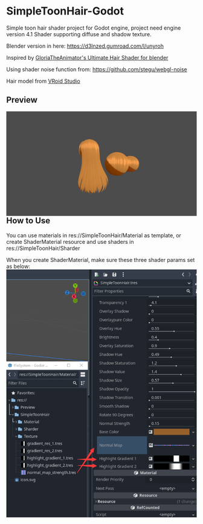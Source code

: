 # SimpleToonHair-Godot
Simple toon hair shader project for Godot engine, project need engine version 4.1
Shader supporting diffuse and shadow texture.

Blender version in here:
https://d3lnzed.gumroad.com/l/unyroh﻿

Inspired by [GloriaTheAnimator's Ultimate Hair Shader for blender](https://gloriatheanimator.gumroad.com/l/QhzwB)

Using shader noise function from:
https://github.com/stegu/webgl-noise

Hair model from [VRoid Studio](https://vroid.com/en/studio)

## Preview
<img style="margin-right: 30px;" align="left" src="images/preview.png"/>

## How to Use
You can use materials in res://SimpleToonHair/Material as template,
or create ShaderMaterial resource and use shaders in res://SimpleToonHair/Sharder

When you create ShaderMaterial, make sure these three shader params set as below:
<img style="margin-right: 30px;" align="left" src="images/material settings.png"/>
